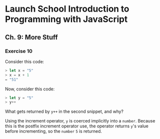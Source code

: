 # Launch School Introduction to Programming with JavaScript

## Ch. 9: More Stuff

### Exercise 10

Consider this code:
```js
> let x = "5"
> x = x + 1
= "51"
```

Now, consider this code:
```js
> let y = "5"
> y++
```
What gets returned by `y++` in the second snippet, and why?

Using the increment operator, `y` is coerced implicitly into a `number`. Because
this is the postfix increment operator use, the operator returns `y`'s value
before incrementing, so the `number` `5` is returned.